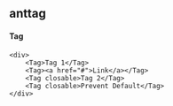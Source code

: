 ## anttag
#### Tag

```
<div>
    <Tag>Tag 1</Tag>
    <Tag><a href="#">Link</a></Tag>
    <Tag closable>Tag 2</Tag>
    <Tag closable>Prevent Default</Tag>
</div>
```
